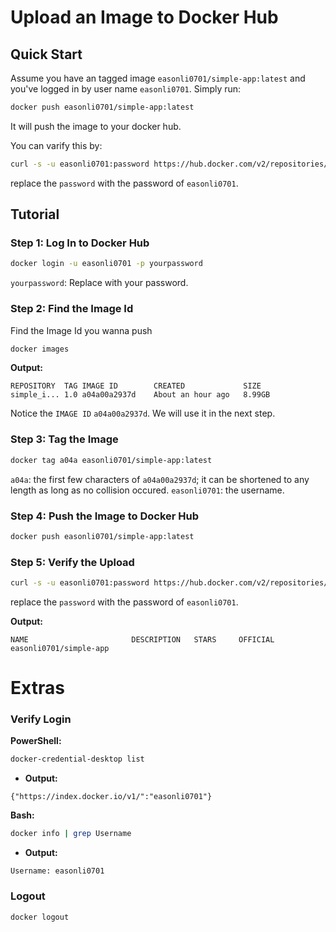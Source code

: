 # Upload an Image to Docker Hub
## Quick Start
Assume you have an tagged image `easonli0701/simple-app:latest` and you've logged in by user name `easonli0701`. Simply run:
```bash
docker push easonli0701/simple-app:latest
```
It will push the image to your docker hub.

You can varify this by:
```bash
curl -s -u easonli0701:password https://hub.docker.com/v2/repositories/easonli0701/ | jq '.results[].name' -r
```
replace the `password` with the password of `easonli0701`.
## Tutorial
### Step 1: Log In to Docker Hub
```bash
docker login -u easonli0701 -p yourpassword
```
`yourpassword`: Replace with your password.

### Step 2: Find the Image Id
Find the Image Id you wanna push
```bash
docker images
```
**Output:**
```
REPOSITORY  TAG IMAGE ID        CREATED             SIZE
simple_i... 1.0 a04a00a2937d    About an hour ago   8.99GB
```
Notice the `IMAGE ID` `a04a00a2937d`. We will use it in the next step.
### Step 3: Tag the Image
```bash
docker tag a04a easonli0701/simple-app:latest
```
`a04a`: the first few characters of `a04a00a2937d`; it can be shortened to any length as long as no collision occured.
`easonli0701`: the username.
### Step 4: Push the Image to Docker Hub
```bash
docker push easonli0701/simple-app:latest
```
### Step 5: Verify the Upload
```bash
curl -s -u easonli0701:password https://hub.docker.com/v2/repositories/easonli0701/ | jq '.results[].name' -r
```
replace the `password` with the password of `easonli0701`.

**Output:**
```
NAME                       DESCRIPTION   STARS     OFFICIAL
easonli0701/simple-app    
```
# Extras

### Verify Login
**PowerShell:**
```bash
docker-credential-desktop list
```
- **Output:**
```
{"https://index.docker.io/v1/":"easonli0701"}
```
**Bash:**
```bash
docker info | grep Username
```
- **Output:**
```
Username: easonli0701
```

### Logout
```bash
docker logout
``` 







































